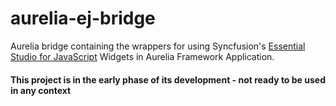 # aurelia-ej-bridge

Aurelia bridge containing the wrappers for using Syncfusion's [Essential Studio for JavaScript](http://www.syncfusion.com/products/javascript) Widgets in Aurelia Framework Application.

#### This project is in the early phase of its development - not ready to be used in any context